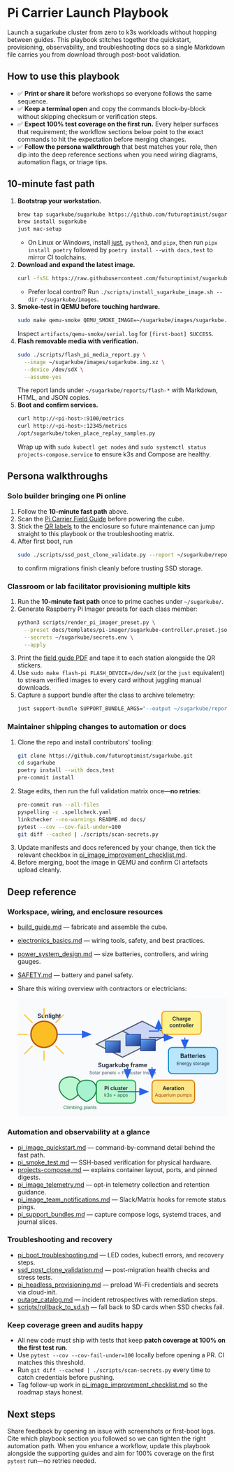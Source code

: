 # Pi Carrier Launch Playbook

Launch a sugarkube cluster from zero to k3s workloads without hopping between guides.
This playbook stitches together the quickstart, provisioning, observability, and
troubleshooting docs so a single Markdown file carries you from download through
post-boot validation.

## How to use this playbook

- ✅ **Print or share it** before workshops so everyone follows the same sequence.
- ✅ **Keep a terminal open** and copy the commands block-by-block without skipping
  checksum or verification steps.
- ✅ **Expect 100% test coverage on the first run.** Every helper surfaces that
  requirement; the workflow sections below point to the exact commands to hit the
  expectation before merging changes.
- ✅ **Follow the persona walkthrough** that best matches your role, then dip into
  the deep reference sections when you need wiring diagrams, automation flags, or
  triage tips.

## 10-minute fast path

1. **Bootstrap your workstation.**
   ```bash
   brew tap sugarkube/sugarkube https://github.com/futuroptimist/sugarkube
   brew install sugarkube
   just mac-setup
   ```
   - On Linux or Windows, install [just](https://github.com/casey/just), `python3`,
     and `pipx`, then run `pipx install poetry` followed by
     `poetry install --with docs,test` to mirror CI toolchains.
2. **Download and expand the latest image.**
   ```bash
   curl -fsSL https://raw.githubusercontent.com/futuroptimist/sugarkube/main/scripts/install_sugarkube_image.sh | bash
   ```
   - Prefer local control? Run
     `./scripts/install_sugarkube_image.sh --dir ~/sugarkube/images`.
3. **Smoke-test in QEMU before touching hardware.**
   ```bash
   sudo make qemu-smoke QEMU_SMOKE_IMAGE=~/sugarkube/images/sugarkube.img.xz
   ```
   Inspect `artifacts/qemu-smoke/serial.log` for `[first-boot] SUCCESS`.
4. **Flash removable media with verification.**
   ```bash
   sudo ./scripts/flash_pi_media_report.py \
     --image ~/sugarkube/images/sugarkube.img.xz \
     --device /dev/sdX \
     --assume-yes
   ```
   The report lands under `~/sugarkube/reports/flash-*` with Markdown, HTML, and
   JSON copies.
5. **Boot and confirm services.**
   ```bash
   curl http://<pi-host>:9100/metrics
   curl http://<pi-host>:12345/metrics
   /opt/sugarkube/token_place_replay_samples.py
   ```
   Wrap up with `sudo kubectl get nodes` and
   `sudo systemctl status projects-compose.service` to ensure k3s and Compose are
   healthy.

## Persona walkthroughs

### Solo builder bringing one Pi online

1. Follow the **10-minute fast path** above.
2. Scan the [Pi Carrier Field Guide](./pi_carrier_field_guide.md) before powering the cube.
3. Stick the [QR labels](./pi_carrier_qr_labels.md) to the enclosure so future
   maintenance can jump straight to this playbook or the troubleshooting matrix.
4. After first boot, run
   ```bash
   sudo ./scripts/ssd_post_clone_validate.py --report ~/sugarkube/reports/ssd-validation
   ```
   to confirm migrations finish cleanly before trusting SSD storage.

### Classroom or lab facilitator provisioning multiple kits

1. Run the **10-minute fast path** once to prime caches under `~/sugarkube/`.
2. Generate Raspberry Pi Imager presets for each class member:
   ```bash
   python3 scripts/render_pi_imager_preset.py \
     --preset docs/templates/pi-imager/sugarkube-controller.preset.json \
     --secrets ~/sugarkube/secrets.env \
     --apply
   ```
3. Print the [field guide PDF](./pi_carrier_field_guide.pdf) and tape it to each
   station alongside the QR stickers.
4. Use `sudo make flash-pi FLASH_DEVICE=/dev/sdX` (or the `just` equivalent) to
   stream verified images to every card without juggling manual downloads.
5. Capture a support bundle after the class to archive telemetry:
   ```bash
   just support-bundle SUPPORT_BUNDLE_ARGS="--output ~/sugarkube/reports/class-$(date +%Y%m%d)"
   ```

### Maintainer shipping changes to automation or docs

1. Clone the repo and install contributors' tooling:
   ```bash
   git clone https://github.com/futuroptimist/sugarkube.git
   cd sugarkube
   poetry install --with docs,test
   pre-commit install
   ```
2. Stage edits, then run the full validation matrix once—**no retries**:
   ```bash
   pre-commit run --all-files
   pyspelling -c .spellcheck.yaml
   linkchecker --no-warnings README.md docs/
   pytest --cov --cov-fail-under=100
   git diff --cached | ./scripts/scan-secrets.py
   ```
3. Update manifests and docs referenced by your change, then tick the relevant
   checkbox in [pi_image_improvement_checklist.md](./pi_image_improvement_checklist.md).
4. Before merging, boot the image in QEMU and confirm CI artefacts upload cleanly.

## Deep reference

### Workspace, wiring, and enclosure resources

- [build_guide.md](./build_guide.md) — fabricate and assemble the cube.
- [electronics_basics.md](./electronics_basics.md) — wiring tools, safety, and best practices.
- [power_system_design.md](./power_system_design.md) — size batteries, controllers, and wiring gauges.
- [SAFETY.md](./SAFETY.md) — battery and panel safety.
- Share this wiring overview with contractors or electricians:

  ![Sugarkube wiring overview](./images/sugarkube_diagram.svg)

### Automation and observability at a glance

- [pi_image_quickstart.md](./pi_image_quickstart.md) — command-by-command detail behind the fast path.
- [pi_smoke_test.md](./pi_smoke_test.md) — SSH-based verification for physical hardware.
- [projects-compose.md](./projects-compose.md) — explains container layout, ports, and pinned digests.
- [pi_image_telemetry.md](./pi_image_telemetry.md) — opt-in telemetry collection and retention guidance.
- [pi_image_team_notifications.md](./pi_image_team_notifications.md) — Slack/Matrix hooks for remote status pings.
- [pi_support_bundles.md](./pi_support_bundles.md) — capture compose logs, systemd traces, and journal slices.

### Troubleshooting and recovery

- [pi_boot_troubleshooting.md](./pi_boot_troubleshooting.md) — LED codes, kubectl errors, and recovery steps.
- [ssd_post_clone_validation.md](./ssd_post_clone_validation.md) — post-migration health checks and stress tests.
- [pi_headless_provisioning.md](./pi_headless_provisioning.md) — preload Wi-Fi credentials and secrets via cloud-init.
- [outage_catalog.md](./outage_catalog.md) — incident retrospectives with remediation steps.
- [scripts/rollback_to_sd.sh](../scripts/rollback_to_sd.sh) — fall back to SD cards when SSD checks fail.

### Keep coverage green and audits happy

- All new code must ship with tests that keep **patch coverage at 100% on the first test run**.
- Use `pytest --cov --cov-fail-under=100` locally before opening a PR. CI matches this threshold.
- Run `git diff --cached | ./scripts/scan-secrets.py` every time to catch credentials before pushing.
- Tag follow-up work in [pi_image_improvement_checklist.md](./pi_image_improvement_checklist.md) so the roadmap stays honest.

## Next steps

Share feedback by opening an issue with screenshots or first-boot logs. Cite which playbook
section you followed so we can tighten the right automation path. When you enhance a workflow,
update this playbook alongside the supporting guides and aim for 100% coverage on the first
`pytest` run—no retries needed.
